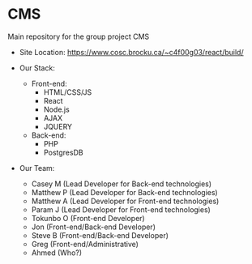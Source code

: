 # CMS
Main repository for the group project CMS

- Site Location: https://www.cosc.brocku.ca/~c4f00g03/react/build/

- Our Stack:
   - Front-end:
        - HTML/CSS/JS
        - React
        - Node.js
        - AJAX
        - JQUERY
   - Back-end:
        - PHP
        - PostgresDB

- Our Team:
    - Casey M (Lead Developer for Back-end technologies)
    - Matthew P (Lead Developer for Back-end technologies)
    - Matthew A (Lead Developer for Front-end technologies)
    - Param J (Lead Developer for Front-end technologies)
    - Tokunbo O (Front-end Developer)
    - Jon (Front-end/Back-end Developer)
    - Steve B (Front-end/Back-end Developer)
    - Greg (Front-end/Administrative)
    - Ahmed (Who?)
